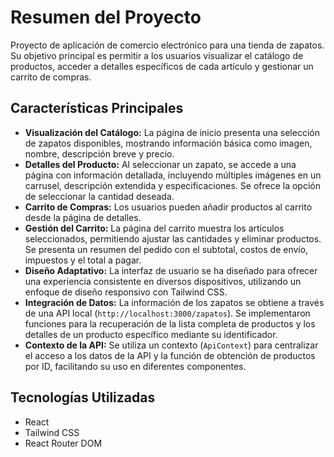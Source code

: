 # Resumen del Proyecto

Proyecto de aplicación de comercio electrónico para una tienda de zapatos. Su objetivo principal es permitir a los usuarios visualizar el catálogo de productos, acceder a detalles específicos de cada artículo y gestionar un carrito de compras.

## Características Principales

* **Visualización del Catálogo:** La página de inicio presenta una selección de zapatos disponibles, mostrando información básica como imagen, nombre, descripción breve y precio.
* **Detalles del Producto:** Al seleccionar un zapato, se accede a una página con información detallada, incluyendo múltiples imágenes en un carrusel, descripción extendida y especificaciones. Se ofrece la opción de seleccionar la cantidad deseada.
* **Carrito de Compras:** Los usuarios pueden añadir productos al carrito desde la página de detalles.
* **Gestión del Carrito:** La página del carrito muestra los artículos seleccionados, permitiendo ajustar las cantidades y eliminar productos. Se presenta un resumen del pedido con el subtotal, costos de envío, impuestos y el total a pagar.
* **Diseño Adaptativo:** La interfaz de usuario se ha diseñado para ofrecer una experiencia consistente en diversos dispositivos, utilizando un enfoque de diseño responsivo con Tailwind CSS.
* **Integración de Datos:** La información de los zapatos se obtiene a través de una API local (`http://localhost:3000/zapatos`). Se implementaron funciones para la recuperación de la lista completa de productos y los detalles de un producto específico mediante su identificador.
* **Contexto de la API:** Se utiliza un contexto (`ApiContext`) para centralizar el acceso a los datos de la API y la función de obtención de productos por ID, facilitando su uso en diferentes componentes.

## Tecnologías Utilizadas

* React
* Tailwind CSS
* React Router DOM

